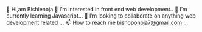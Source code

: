 👋 Hi,am Bishienoja
👀 I’m interested in front end web development..
🌱 I’m currently learning Javascript...
💞️ I’m looking to collaborate on anything web development related ...
📫 How to reach me bishoponoja7@gmail.com ...
